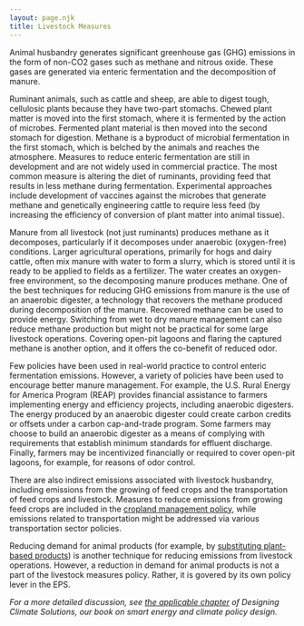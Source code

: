 ```yaml
---
layout: page.njk
title: Livestock Measures
---
```

Animal husbandry generates significant greenhouse gas (GHG) emissions in the form of non-CO2 gases such as methane and nitrous oxide.  These gases are generated via enteric fermentation and the decomposition of manure.

Ruminant animals, such as cattle and sheep, are able to digest tough, cellulosic plants because they have two-part stomachs.  Chewed plant matter is moved into the first stomach, where it is fermented by the action of microbes.  Fermented plant material is then moved into the second stomach for digestion.  Methane is a byproduct of microbial fermentation in the first stomach, which is belched by the animals and reaches the atmosphere.  Measures to reduce enteric fermentation are still in development and are not widely used in commercial practice.  The most common measure is altering the diet of ruminants, providing feed that results in less methane during fermentation.  Experimental approaches include development of vaccines against the microbes that generate methane and genetically engineering cattle to require less feed (by increasing the efficiency of conversion of plant matter into animal tissue).

Manure from all livestock (not just ruminants) produces methane as it decomposes, particularly if it decomposes under anaerobic (oxygen-free) conditions.  Larger agricultural operations, primarily for hogs and dairy cattle, often mix manure with water to form a slurry, which is stored until it is ready to be applied to fields as a fertilizer.  The water creates an oxygen-free environment, so the decomposing manure produces methane.  One of the best techniques for reducing GHG emissions from manure is the use of an anaerobic digester, a technology that recovers the methane produced during decomposition of the manure.  Recovered methane can be used to provide energy.  Switching from wet to dry manure management can also reduce methane production but might not be practical for some large livestock operations.  Covering open-pit lagoons and flaring the captured methane is another option, and it offers the co-benefit of reduced odor.

Few policies have been used in real-world practice to control enteric fermentation emissions.  However, a variety of policies have been used to encourage better manure management.  For example, the U.S. Rural Energy for America Program (REAP) provides financial assistance to farmers implementing energy and efficiency projects, including anaerobic digesters.  The energy produced by an anaerobic digester could create carbon credits or offsets under a carbon cap-and-trade program.  Some farmers may choose to build an anaerobic digester as a means of complying with requirements that establish minimum standards for effluent discharge.  Finally, farmers may be incentivized financially or required to cover open-pit lagoons, for example, for reasons of odor control.

There are also indirect emissions associated with livestock husbandry, including emissions from the growing of feed crops and the transportation of feed crops and livestock.  Measures to reduce emissions from growing feed crops are included in the [cropland management policy](/cropland-management), while emissions related to transportation might be addressed via various transportation sector policies.

Reducing demand for animal products (for example, by [substituting plant-based products](/shift-to-non-animal-products)) is another technique for reducing emissions from livestock operations.  However, a reduction in demand for animal products is not a part of the livestock measures policy.  Rather, it is govered by its own policy lever in the EPS.

*For a more detailed discussion, see [the applicable chapter](/dcs/policies/industrial-process-emissions-policies/) of Designing Climate Solutions, our book on smart energy and climate policy design.*
